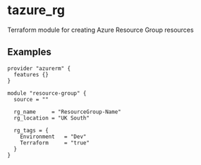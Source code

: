 # tazure_rg

Terraform module for creating Azure Resource Group resources

## Examples

```
provider "azurerm" {
  features {}
}

module "resource-group" {
  source = ""

  rg_name     = "ResourceGroup-Name"
  rg_location = "UK South"

  rg_tags = {
    Environment   = "Dev"
    Terraform     = "true"
  }
}
```

